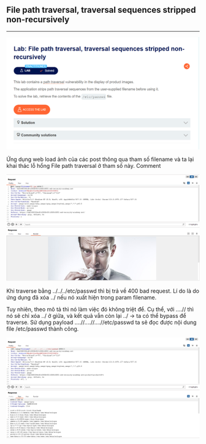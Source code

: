 ## File path traversal, traversal sequences stripped non-recursively
***
![](../images/3-1.png)

Ứng dụng web load ảnh của các post thông qua tham số filename và ta lại khai thác lỗ hổng File path traversal ở tham số này.
Comment

![](../images/3-2.png)


Khi traverse bằng ../../../etc/passwd thì bị trả về 400 bad request. Lí do là do ứng dụng đã xóa ../ nếu nó xuất hiện trong param filename.

Tuy nhiên, theo mô tả thì nó làm việc đó không triệt để. Cụ thể, với ....// thì nó sẽ chỉ xóa ../ ở giữa, và kết quả vẫn còn lại ../ → ta có thể bypass để traverse. Sử dụng payload ....//....//....//etc/passwd ta sẽ đọc được nội dung file /etc/passwd thành công.

![](../images/3-3.png)